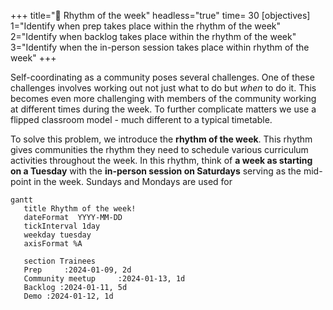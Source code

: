 +++
title="🥁 Rhythm of the week"
headless="true"
time= 30
[objectives]
    1="Identify when prep takes place within the rhythm of the week"
    2="Identify when backlog takes place within the rhythm of the week"
    3="Identify when the in-person session takes place within rhythm of the week"
+++

Self-coordinating as a community poses several challenges. One of these challenges involves working out not just what to do but _when_ to do it. This becomes even more challenging with members of the community working at different times during the week. To further complicate matters we use a flipped classroom model - much different to a typical timetable.

To solve this problem, we introduce the **rhythm of the week**. This rhythm gives communities the rhythm they need to schedule various curriculum activities throughout the week. In this rhythm, think of **a week as starting on a Tuesday** with the **in-person session on Saturdays** serving as the mid-point in the week. Sundays and Mondays are used for

```mermaid
gantt
   title Rhythm of the week!
   dateFormat  YYYY-MM-DD
   tickInterval 1day
   weekday tuesday
   axisFormat %A

   section Trainees
   Prep     :2024-01-09, 2d
   Community meetup     :2024-01-13, 1d
   Backlog :2024-01-11, 5d
   Demo :2024-01-12, 1d
```
